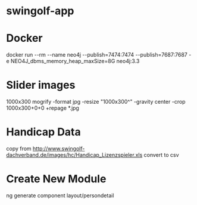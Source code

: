 # swingolf-app

# Docker

docker run --rm --name neo4j --publish=7474:7474 --publish=7687:7687 -e NEO4J_dbms_memory_heap_maxSize=8G neo4j:3.3

# Slider images
1000x300
mogrify -format jpg -resize "1000x300^" -gravity center -crop 1000x300+0+0 +repage *.jpg

# Handicap Data
copy from http://www.swingolf-dachverband.de/images/hc/Handicap_Lizenzspieler.xls
convert to csv

# Create New Module
ng generate component layout/persondetail